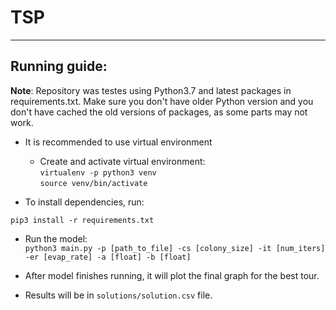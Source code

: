 # TSP
-------------------  
## Running guide:
__Note__: Repository was testes using Python3.7 and latest packages in requirements.txt. Make sure you don't have older Python version and you don't have cached the old versions of packages, as some parts may not work.

+ It is recommended to use virtual environment
  -  Create and activate virtual environment:  
```virtualenv -p python3 venv  ```  
```source venv/bin/activate ```

+ To install dependencies, run:  

```pip3 install -r requirements.txt```

+ Run the model:  
```python3 main.py -p [path_to_file] -cs [colony_size] -it [num_iters] -er [evap_rate] -a [float] -b [float]```

+ After model finishes running, it will plot the final graph for the best tour. 

+ Results will be in `solutions/solution.csv` file.  
